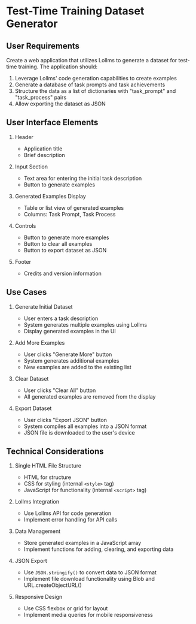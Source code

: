 # Test-Time Training Dataset Generator

## User Requirements

Create a web application that utilizes Lollms to generate a dataset for test-time training. The application should:
1. Leverage Lollms' code generation capabilities to create examples
2. Generate a database of task prompts and task achievements
3. Structure the data as a list of dictionaries with "task_prompt" and "task_process" pairs
4. Allow exporting the dataset as JSON

## User Interface Elements

1. Header
   - Application title
   - Brief description

2. Input Section
   - Text area for entering the initial task description
   - Button to generate examples

3. Generated Examples Display
   - Table or list view of generated examples
   - Columns: Task Prompt, Task Process

4. Controls
   - Button to generate more examples
   - Button to clear all examples
   - Button to export dataset as JSON

5. Footer
   - Credits and version information

## Use Cases

1. Generate Initial Dataset
   - User enters a task description
   - System generates multiple examples using Lollms
   - Display generated examples in the UI

2. Add More Examples
   - User clicks "Generate More" button
   - System generates additional examples
   - New examples are added to the existing list

3. Clear Dataset
   - User clicks "Clear All" button
   - All generated examples are removed from the display

4. Export Dataset
   - User clicks "Export JSON" button
   - System compiles all examples into a JSON format
   - JSON file is downloaded to the user's device

## Technical Considerations

1. Single HTML File Structure
   - HTML for structure
   - CSS for styling (internal `<style>` tag)
   - JavaScript for functionality (internal `<script>` tag)

2. Lollms Integration
   - Use Lollms API for code generation
   - Implement error handling for API calls

3. Data Management
   - Store generated examples in a JavaScript array
   - Implement functions for adding, clearing, and exporting data

4. JSON Export
   - Use `JSON.stringify()` to convert data to JSON format
   - Implement file download functionality using Blob and URL.createObjectURL()

5. Responsive Design
   - Use CSS flexbox or grid for layout
   - Implement media queries for mobile responsiveness